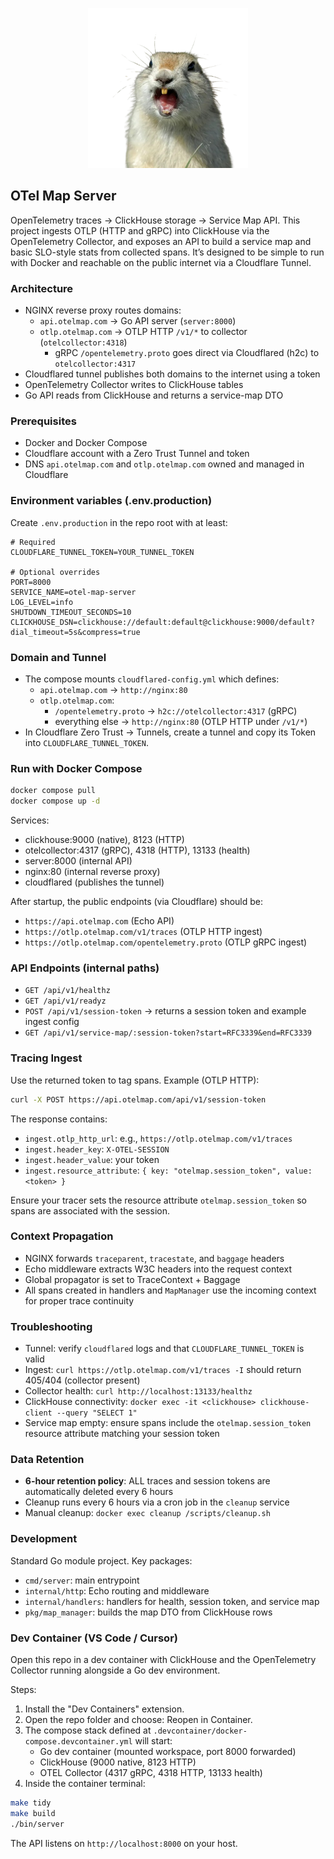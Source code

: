 

<p align="center">
  <img src="assets/otelmap.png" alt="OTELMAP" width="256" />
</p>

## OTel Map Server

OpenTelemetry traces → ClickHouse storage → Service Map API. This project ingests OTLP (HTTP and gRPC) into ClickHouse via the OpenTelemetry Collector, and exposes an API to build a service map and basic SLO-style stats from collected spans. It’s designed to be simple to run with Docker and reachable on the public internet via a Cloudflare Tunnel.

### Architecture
- NGINX reverse proxy routes domains:
  - `api.otelmap.com` → Go API server (`server:8000`)
  - `otlp.otelmap.com` → OTLP HTTP `/v1/*` to collector (`otelcollector:4318`)
    - gRPC `/opentelemetry.proto` goes direct via Cloudflared (h2c) to `otelcollector:4317`
- Cloudflared tunnel publishes both domains to the internet using a token
- OpenTelemetry Collector writes to ClickHouse tables
- Go API reads from ClickHouse and returns a service-map DTO

### Prerequisites
- Docker and Docker Compose
- Cloudflare account with a Zero Trust Tunnel and token
- DNS `api.otelmap.com` and `otlp.otelmap.com` owned and managed in Cloudflare

### Environment variables (.env.production)
Create `.env.production` in the repo root with at least:

```env
# Required
CLOUDFLARE_TUNNEL_TOKEN=YOUR_TUNNEL_TOKEN

# Optional overrides
PORT=8000
SERVICE_NAME=otel-map-server
LOG_LEVEL=info
SHUTDOWN_TIMEOUT_SECONDS=10
CLICKHOUSE_DSN=clickhouse://default:default@clickhouse:9000/default?dial_timeout=5s&compress=true
```

### Domain and Tunnel
- The compose mounts `cloudflared-config.yml` which defines:
  - `api.otelmap.com` → `http://nginx:80`
  - `otlp.otelmap.com`:
    - `/opentelemetry.proto` → `h2c://otelcollector:4317` (gRPC)
    - everything else → `http://nginx:80` (OTLP HTTP under `/v1/*`)
- In Cloudflare Zero Trust → Tunnels, create a tunnel and copy its Token into `CLOUDFLARE_TUNNEL_TOKEN`.

### Run with Docker Compose

```bash
docker compose pull
docker compose up -d
```

Services:
- clickhouse:9000 (native), 8123 (HTTP)
- otelcollector:4317 (gRPC), 4318 (HTTP), 13133 (health)
- server:8000 (internal API)
- nginx:80 (internal reverse proxy)
- cloudflared (publishes the tunnel)

After startup, the public endpoints (via Cloudflare) should be:
- `https://api.otelmap.com` (Echo API)
- `https://otlp.otelmap.com/v1/traces` (OTLP HTTP ingest)
- `https://otlp.otelmap.com/opentelemetry.proto` (OTLP gRPC ingest)

### API Endpoints (internal paths)
- `GET /api/v1/healthz`
- `GET /api/v1/readyz`
- `POST /api/v1/session-token` → returns a session token and example ingest config
- `GET /api/v1/service-map/:session-token?start=RFC3339&end=RFC3339`

### Tracing Ingest
Use the returned token to tag spans. Example (OTLP HTTP):

```bash
curl -X POST https://api.otelmap.com/api/v1/session-token
```

The response contains:
- `ingest.otlp_http_url`: e.g., `https://otlp.otelmap.com/v1/traces`
- `ingest.header_key`: `X-OTEL-SESSION`
- `ingest.header_value`: your token
- `ingest.resource_attribute`: `{ key: "otelmap.session_token", value: <token> }`

Ensure your tracer sets the resource attribute `otelmap.session_token` so spans are associated with the session.

### Context Propagation
- NGINX forwards `traceparent`, `tracestate`, and `baggage` headers
- Echo middleware extracts W3C headers into the request context
- Global propagator is set to TraceContext + Baggage
- All spans created in handlers and `MapManager` use the incoming context for proper trace continuity

### Troubleshooting
- Tunnel: verify `cloudflared` logs and that `CLOUDFLARE_TUNNEL_TOKEN` is valid
- Ingest: `curl https://otlp.otelmap.com/v1/traces -I` should return 405/404 (collector present)
- Collector health: `curl http://localhost:13133/healthz`
- ClickHouse connectivity: `docker exec -it <clickhouse> clickhouse-client --query "SELECT 1"`
- Service map empty: ensure spans include the `otelmap.session_token` resource attribute matching your session token

### Data Retention
- **6-hour retention policy**: ALL traces and session tokens are automatically deleted every 6 hours
- Cleanup runs every 6 hours via a cron job in the `cleanup` service
- Manual cleanup: `docker exec cleanup /scripts/cleanup.sh`

### Development
Standard Go module project. Key packages:
- `cmd/server`: main entrypoint
- `internal/http`: Echo routing and middleware
- `internal/handlers`: handlers for health, session token, and service map
- `pkg/map_manager`: builds the map DTO from ClickHouse rows


### Dev Container (VS Code / Cursor)
Open this repo in a dev container with ClickHouse and the OpenTelemetry Collector running alongside a Go dev environment.

Steps:

1. Install the "Dev Containers" extension.
2. Open the repo folder and choose: Reopen in Container.
3. The compose stack defined at `.devcontainer/docker-compose.devcontainer.yml` will start:
   - Go dev container (mounted workspace, port 8000 forwarded)
   - ClickHouse (9000 native, 8123 HTTP)
   - OTEL Collector (4317 gRPC, 4318 HTTP, 13133 health)
4. Inside the container terminal:

```bash
make tidy
make build
./bin/server
```

The API listens on `http://localhost:8000` on your host.
